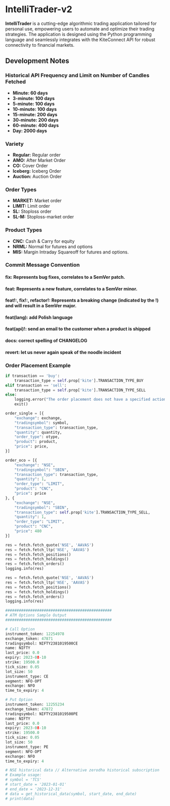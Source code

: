 # IntelliTrader-v2

**IntelliTrader** is a cutting-edge algorithmic trading application tailored for personal use, empowering users to automate and optimize their trading strategies. The application is designed using the Python programming language and seamlessly integrates with the KiteConnect API for robust connectivity to financial markets.

## Development Notes

### Historical API Frequency and Limit on Number of Candles Fetched

- **Minute: 60 days**
- **3-minute: 100 days**
- **5-minute: 100 days**
- **10-minute: 100 days**
- **15-minute: 200 days**
- **30-minute: 200 days**
- **60-minute: 400 days**
- **Day: 2000 days**

### Variety

- **Regular:** Regular order
- **AMO:** After Market Order
- **CO:** Cover Order
- **Iceberg:** Iceberg Order
- **Auction:** Auction Order

### Order Types

- **MARKET:** Market order
- **LIMIT:** Limit order
- **SL:** Stoploss order
- **SL-M:** Stoploss-market order

### Product Types

- **CNC:** Cash & Carry for equity
- **NRML:** Normal for futures and options
- **MIS:** Margin Intraday Squareoff for futures and options.
  
### Commit Message Convention

#### fix: Represents bug fixes, correlates to a SemVer patch.
#### feat: Represents a new feature, correlates to a SemVer minor.
#### feat!:, fix!:, refactor!: Represents a breaking change (indicated by the !) and will result in a SemVer major.
#### feat(lang): add Polish language
#### feat(api)!: send an email to the customer when a product is shipped
#### docs: correct spelling of CHANGELOG
#### revert: let us never again speak of the noodle incident

### Order Placement Example

```python
if transaction == 'buy':
    transaction_type = self.prop['kite'].TRANSACTION_TYPE_BUY
elif transaction == 'sell':
    transaction_type = self.prop['kite'].TRANSACTION_TYPE_SELL
else:
    logging.error("The order placement does not have a specified action to buy or sell.")
    exit()

order_single = [{
    "exchange": exchange,
    "tradingsymbol": symbol,
    "transaction_type": transaction_type,
    "quantity": quantity,
    "order_type": otype,
    "product": product,
    "price": price,
}]

order_oco = [{
    "exchange": "NSE",
    "tradingsymbol": "SBIN",
    "transaction_type": transaction_type,
    "quantity": 1,
    "order_type": "LIMIT",
    "product": "CNC",
    "price": price
}, {
    "exchange": "NSE",
    "tradingsymbol": "SBIN",
    "transaction_type": self.prop['kite'].TRANSACTION_TYPE_SELL,
    "quantity": 1,
    "order_type": "LIMIT",
    "product": "CNC",
    "price": 480
}]

res = fetch.fetch_quote('NSE', 'AAVAS')
res = fetch.fetch_ltp('NSE', 'AAVAS')
res = fetch.fetch_positions()
res = fetch.fetch_holdings()
res = fetch.fetch_orders()
logging.info(res)

res = fetch.fetch_quote('NSE', 'AAVAS')
res = fetch.fetch_ltp('NSE', 'AAVAS')
res = fetch.fetch_positions()
res = fetch.fetch_holdings()
res = fetch.fetch_orders()
logging.info(res)

###############################################
# ATM Options Sample Output
###############################################

# Call Option
instrument_token: 12254978
exchange_token: 47871
tradingsymbol: NIFTY2381019500CE
name: NIFTY
last_price: 0.0
expiry: 2023-08-10
strike: 19500.0
tick_size: 0.05
lot_size: 50
instrument_type: CE
segment: NFO-OPT
exchange: NFO
time_to_expiry: 4

# Put Option
instrument_token: 12255234
exchange_token: 47872
tradingsymbol: NIFTY2381019500PE
name: NIFTY
last_price: 0.0
expiry: 2023-08-10
strike: 19500.0
tick_size: 0.05
lot_size: 50
instrument_type: PE
segment: NFO-OPT
exchange: NFO
time_to_expiry: 4

# NSE historical data // Alternative zerodha historical subscription
# Example usage:
# symbol = 'TCS'
# start_date = '2023-01-01'
# end_date = '2023-12-31'
# data = get_historical_data(symbol, start_date, end_date)
# print(data)

